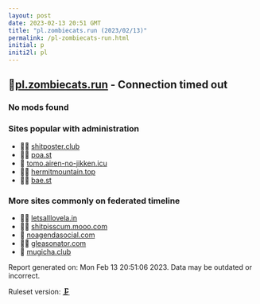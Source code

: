 ```yaml
---
layout: post
date: 2023-02-13 20:51 GMT
title: "pl.zombiecats.run (2023/02/13)"
permalink: /pl-zombiecats-run.html
initial: p
initi2l: pl
---
```


## 🦝[pl.zombiecats.run](https://pl.zombiecats.run) - Connection timed out

### No mods found

### Sites popular with administration

* 🦝🧸 [shitposter.club](/shitposter-club.html)
* 🦝🧸 [poa.st](/poa-st.html)
* 🦝 [tomo.airen-no-jikken.icu](/tomo-airen-no-jikken-icu.html)
* 🦝🧸 [hermitmountain.top](/hermitmountain-top.html)
* 🦝🧸 [bae.st](/bae-st.html)

### More sites commonly on federated timeline

* 🦝🧸 [letsalllovela.in](/letsalllovela-in.html)
* 🦝🧸 [shitpisscum.mooo.com](/shitpisscum-mooo-com.html)
* 💉 [noagendasocial.com](/noagendasocial-com.html)
* 🦝🧸 [gleasonator.com](/gleasonator-com.html)
* 🦝 [mugicha.club](/mugicha-club.html)

Report generated on: Mon Feb 13 20:51:06 2023. Data may be outdated or incorrect.

Ruleset version: [🗜](/version-clamp)
